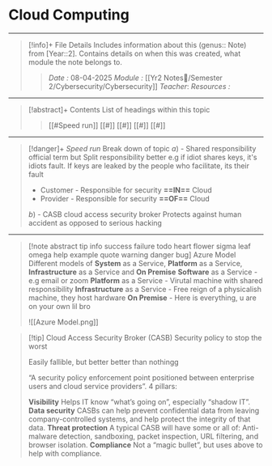 # Cloud Computing
---
> [!info]+ File Details
> Includes information about this (genus:: Note) from [Year::2]. Contains details on when this was created, what module the note belongs to.
> > *Date :*  08-04-2025
> > *Module :* [[Yr2 Notes📘/Semester 2/Cybersecurity/Cybersecurity]]
> > *Teacher*: 
> > *Resources :*

---
> [!abstract]+ Contents
> List of headings within this topic
> > [[#Speed run]]
> [[#]]
> [[#]]
> [[#]]
> [[#]]

--- 
> [!danger]+ *Speed run*
> Break down of topic 
> $a)$ -  Shared responsibility official term but Split responsibility better e.g if idiot shares keys, it's idiots fault. If keys are leaked by the people who facilitate, its their fault
>  - Customer - Responsible for security **==IN==** Cloud
> - Provider - Responsible for security **==OF==** Cloud
> 
> $b)$ - CASB cloud access security broker Protects against human accident as opposed to serious hacking
> 

---


> [!note abstract tip info success failure todo heart flower sigma leaf omega help example quote warning danger bug] Azure Model
> Different models of **System** as a Service, **Platform** as a Service, **Infrastructure** as a Service and **On Premise**
> **Software** as a Service - e.g email or zoom
> **Platform** as a Service - Virutal machine with shared responsibility 
> **Infrastructure** as a Service - Free reign of a physicalish machine, they host hardware
> **On Premise** - Here is everything, u are on your own lil bro 
> 
> ![[Azure Model.png]]

> [!tip] Cloud Access Security Broker (CASB)
> Security policy to stop the worst
> 
> Easily fallible, but better better than nothingg
> 
> “A security policy enforcement point positioned between enterprise users and cloud service providers”. 4 pillars: 
> 
> **Visibility** Helps IT know “what’s going on”, especially “shadow IT”. 
> **Data security** CASBs can help prevent confidential data from leaving company-controlled systems, and help protect the integrity of that data. 
> **Threat protection** A typical CASB will have some or all of: Anti-malware detection, sandboxing, packet inspection, URL filtering, and browser isolation. 
> **Compliance** Not a “magic bullet”, but uses above to help with compliance.

